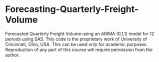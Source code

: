 # Forecasting-Quarterly-Freight-Volume
Forecasted Quarterly Freight Volume using an ARIMA (0,1,1) model for 12 periods using SAS. This code is the proprietary work of University of Cincinnati, Ohio, USA. This can be used only for academic purposes. Reproduction of any part of this course will require permission from the author. 

